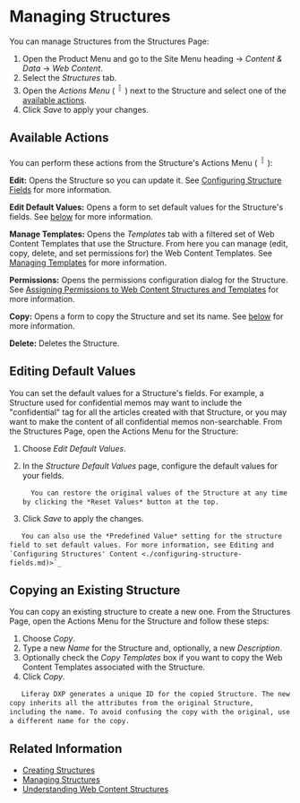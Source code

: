 # Managing Structures

You can manage Structures from the Structures Page:

1. Open the Product Menu and go to the Site Menu heading &rarr; _Content & Data_ &rarr; _Web Content_.
1. Select the _Structures_ tab.
1. Open the _Actions Menu_ (![Action Menu](../../../images/icon-actions.png)) next to the Structure and select one of the [available actions](#available-actions).
1. Click _Save_ to apply your changes.

## Available Actions

You can perform these actions from the Structure's Actions Menu (![Action Menu](../../../images/icon-actions.png)):

**Edit:** Opens the Structure so you can update it. See [Configuring Structure Fields](./configuring-structure-fields.md) for more information.

**Edit Default Values:** Opens a form to set default values for the Structure's fields. See [below](#editing-default-values) for more information.

**Manage Templates:** Opens the _Templates_ tab with a filtered set of Web Content Templates that use the Structure. From here you can manage (edit, copy, delete, and set permissions for) the Web Content Templates. See [Managing Templates](../web-content-templates/managing-templates.md) for more information.

**Permissions:** Opens the permissions configuration dialog for the Structure. See [Assigning Permissions to Web Content Structures and Templates](./assigning-permissions-to-structures-and-templates.md) for more information.

**Copy:** Opens a form to copy the Structure and set its name. See [below](#copying-an-existing-structure) for more information.

**Delete:** Deletes the Structure.

## Editing Default Values

You can set the default values for a Structure's fields. For example, a Structure used for confidential memos may want to include the "confidential" tag for all the articles created with that Structure, or you may want to make the content of all confidential memos non-searchable. From the Structures Page, open the Actions Menu for the Structure:

1. Choose _Edit Default Values_.
1. In the _Structure Default Values_ page, configure the default values for your fields.

    ```tip::
      You can restore the original values of the Structure at any time by clicking the *Reset Values* button at the top.
    ```

1. Click _Save_ to apply the changes.

```tip::
   You can also use the *Predefined Value* setting for the structure field to set default values. For more information, see Editing and `Configuring Structures' Content <./configuring-structure-fields.md)>`_
```

## Copying an Existing Structure

You can copy an existing structure to create a new one. From the Structures Page, open the Actions Menu for the Structure and follow these steps:

1. Choose _Copy_.
1. Type a new _Name_ for the Structure and, optionally, a new _Description_.
1. Optionally check the _Copy Templates_ box if you want to copy the Web Content Templates associated with the Structure.
1. Click _Copy_.

```tip::
   Liferay DXP generates a unique ID for the copied Structure. The new copy inherits all the attributes from the original Structure, including the name. To avoid confusing the copy with the original, use a different name for the copy.
```

## Related Information

-   [Creating Structures](./creating-structures.md)
-   [Managing Structures](./managing-structures.md)
-   [Understanding Web Content Structures](./understanding-web-content-structures.md)
